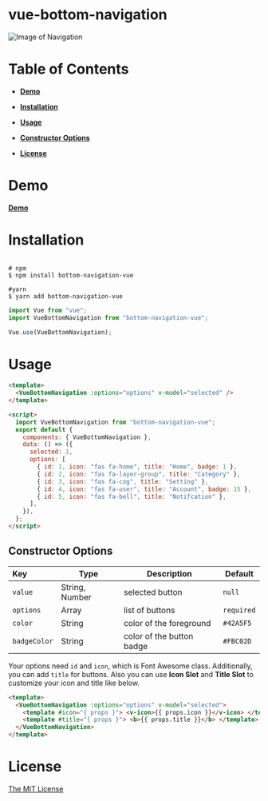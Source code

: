# vue-bottom-navigation

![Image of Navigation](https://user-images.githubusercontent.com/58827166/128373429-cf68662c-0f6e-4a25-ba1b-d26b32956d16.png)

# Table of Contents

- [**Demo**](#demo)

- [**Installation**](#installation)

- [**Usage**](#usage)

- [**Constructor Options**](#constructor-options)

* [**License**](#license)

# Demo

[**Demo**](https://vue-bottom-navigation.herokuapp.com/)

# Installation

```shell

# npm
$ npm install bottom-navigation-vue

#yarn
$ yarn add bottom-navigation-vue

```

```js
import Vue from "vue";
import VueBottomNavigation from "bottom-navigation-vue";

Vue.use(VueBottomNavigation);
```

# Usage

```html
<template>
  <VueBottomNavigation :options="options" v-model="selected" />
</template>

<script>
  import VueBottomNavigation from "bottom-navigation-vue";
  export default {
    components: { VueBottomNavigation },
    data: () => ({
      selected: 1,
      options: [
        { id: 1, icon: "fas fa-home", title: "Home", badge: 1 },
        { id: 2, icon: "fas fa-layer-group", title: "Category" },
        { id: 3, icon: "fas fa-cog", title: "Setting" },
        { id: 4, icon: "fas fa-user", title: "Account", badge: 15 },
        { id: 5, icon: "fas fa-bell", title: "Notifcation" },
      ],
    }),
  };
</script>
```

## Constructor Options

| Key          | Type           | Description               | Default    |
| :----------- | -------------- | ------------------------- | ---------- |
| `value`      | String, Number | selected button           | `null`     |
| `options`    | Array          | list of buttons           | `required` |
| `color`      | String         | color of the foreground   | `#42A5F5`  |
| `badgeColor` | String         | color of the button badge | `#FBC02D`  |

Your options need `id` and `icon`, which is Font Awesome class.
Additionally, you can add `title` for buttons.
Also you can use **Icon Slot** and **Title Slot** to customize your icon and title like below.

```html
<template>
  <VueBottomNavigation :options="options" v-model="selected">
    <template #icon="{ props }"> <v-icon>{{ props.icon }}</v-icon> </template>
    <template #title="{ props }"> <b>{{ props.title }}</b> </template>
  </VueBottomNavigation>
</template>
```

# License

[The MIT License](http://opensource.org/licenses/MIT)
